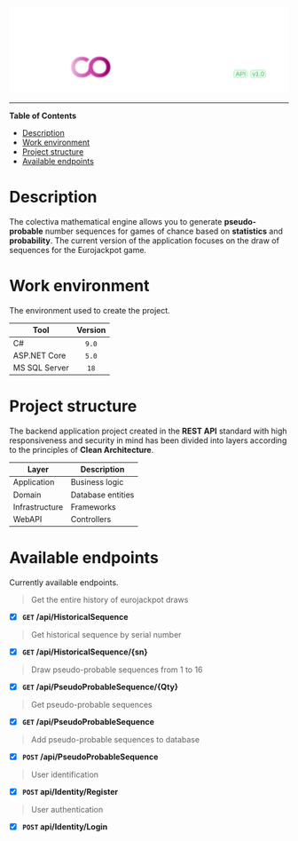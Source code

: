 ﻿![](https://raw.githubusercontent.com/malloc314/Colectiva/56233d5fa8c1497a04aa937fd4e64e13659ba75b/Docs/Colectiva-logo-v4.svg)

****

**Table of Contents**
- [Description](#description "Description")
- [Work environment](#work-environment "Work environment")
- [Project structure](#project-structure "Project structure")
- [Available endpoints](#available-endpoints "Available endpoints")

# Description
The colectiva mathematical engine allows you to generate **pseudo-probable** number sequences for games of chance based on **statistics** and **probability**. The current version of the application focuses on the draw of sequences for the Eurojackpot game.

# Work environment
The environment used to create the project.
                    
Tool | Version
------------- | :-------------:
C#  | `9.0`
ASP.NET Core | `5.0`
MS SQL Server | `18`

# Project structure
The backend application project created in the **REST API** standard with high responsiveness and security in mind has been divided into layers according to the principles of **Clean Architecture**.

Layer | Description
------------- | -------------
Application  | Business logic
Domain | Database entities
Infrastructure | Frameworks
WebAPI | Controllers

# Available endpoints
Currently available endpoints.

> Get the entire history of eurojackpot draws

- [x] **`GET` /api/HistoricalSequence** 

> Get historical sequence by serial number

- [x]  **`GET` /api/HistoricalSequence/{sn}** 

> Draw pseudo-probable sequences from 1 to 16

- [x]  **`GET` /api/PseudoProbableSequence/{Qty}**

> Get pseudo-probable sequences

- [x]  **`GET` /api/PseudoProbableSequence**

> Add pseudo-probable sequences to database

- [x]  **`POST` /api/PseudoProbableSequence** 

> User identification

- [x]  **`POST` api/Identity/Register** 

> User authentication

- [x]  **`POST` api/Identity/Login**  